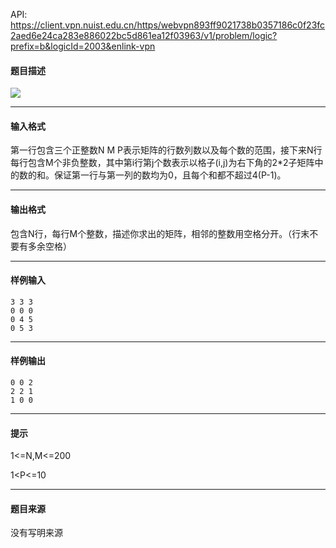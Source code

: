 API: https://client.vpn.nuist.edu.cn/https/webvpn893ff9021738b0357186c0f23fc2aed6e24ca283e886022bc5d861ea12f03963/v1/problem/logic?prefix=b&logicId=2003&enlink-vpn

#### 题目描述

![](../file/2003_0.jpg)

---

#### 输入格式

第一行包含三个正整数N M P表示矩阵的行数列数以及每个数的范围，接下来N行每行包含M个非负整数，其中第i行第j个数表示以格子(i,j)为右下角的2\*2子矩阵中的数的和。保证第一行与第一列的数均为0，且每个和都不超过4(P-1)。

---

#### 输出格式

包含N行，每行M个整数，描述你求出的矩阵，相邻的整数用空格分开。（行末不要有多余空格）

---

#### 样例输入
```
3 3 3                     	   
0 0 0						   
0 4 5						   
0 5 3

```

---

#### 样例输出
```
0 0 2
2 2 1
1 0 0

```

---

#### 提示

1<=N,M<=200

1<P<=10

---

#### 题目来源

没有写明来源